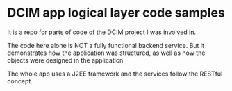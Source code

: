 DCIM app logical layer code samples
=======

It is a repo for parts of code of the DCIM project I was involved in.

The code here alone is NOT a fully functional backend service. But it demonstrates how the application was structured, as well as how the objects were designed in the application.

The whole app uses a J2EE framework and the services follow the RESTful concept.
